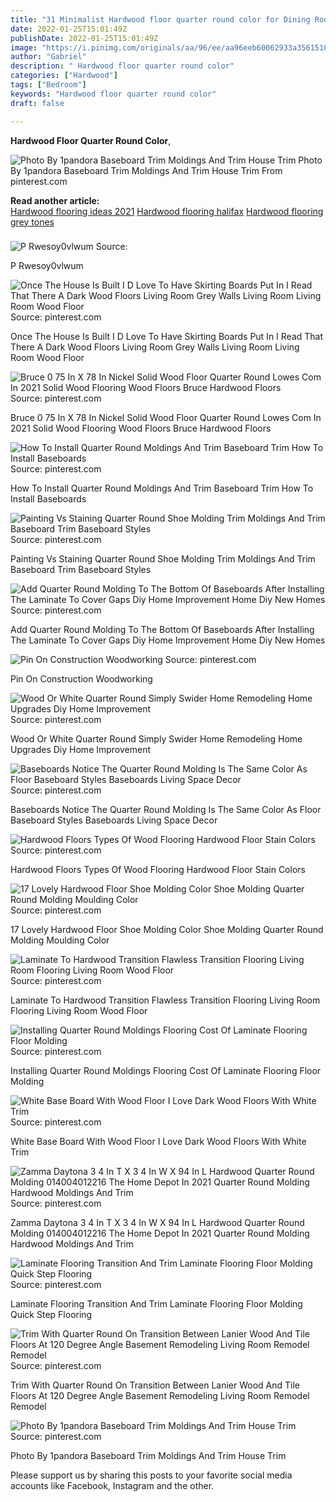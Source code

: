```yaml
---
title: "31 Minimalist Hardwood floor quarter round color for Dining Room"
date: 2022-01-25T15:01:49Z
publishDate: 2022-01-25T15:01:49Z
image: "https://i.pinimg.com/originals/aa/96/ee/aa96eeb60062933a35615105d6cf3025.jpg"
author: "Gabriel"
description: " Hardwood floor quarter round color"
categories: ["Hardwood"]
tags: ["Bedroom"]
keywords: "Hardwood floor quarter round color"
draft: false

---
```

<!-- Head tag Code -->
**Hardwood Floor Quarter Round Color**, 

![Photo By 1pandora Baseboard Trim Moldings And Trim House Trim](https://i.pinimg.com/originals/aa/96/ee/aa96eeb60062933a35615105d6cf3025.jpg "Photo By 1pandora Baseboard Trim Moldings And Trim House Trim")
Photo By 1pandora Baseboard Trim Moldings And Trim House Trim From pinterest.com

**Read another article:**  
[Hardwood flooring ideas 2021](/hardwood-flooring-ideas-2021/)
[Hardwood flooring halifax](/hardwood-flooring-halifax/)
[Hardwood flooring grey tones](/hardwood-flooring-grey-tones/)




### 

 


![P Rwesoy0vlwum](https://i.pinimg.com/originals/ec/b6/69/ecb6693a6546542317060670754dbfb8.jpg "P Rwesoy0vlwum")
Source: 

P Rwesoy0vlwum  

![Once The House Is Built I D Love To Have Skirting Boards Put In I Read That There A Dark Wood Floors Living Room Grey Walls Living Room Living Room Wood Floor](https://i.pinimg.com/originals/15/47/09/154709143304401cfc213a7f7e68cff6.jpg "Once The House Is Built I D Love To Have Skirting Boards Put In I Read That There A Dark Wood Floors Living Room Grey Walls Living Room Living Room Wood Floor")
Source: pinterest.com

Once The House Is Built I D Love To Have Skirting Boards Put In I Read That There A Dark Wood Floors Living Room Grey Walls Living Room Living Room Wood Floor  

![Bruce 0 75 In X 78 In Nickel Solid Wood Floor Quarter Round Lowes Com In 2021 Solid Wood Flooring Wood Floors Bruce Hardwood Floors](https://i.pinimg.com/originals/b9/f1/5b/b9f15bbcd91ee1205d44709a7e055329.jpg "Bruce 0 75 In X 78 In Nickel Solid Wood Floor Quarter Round Lowes Com In 2021 Solid Wood Flooring Wood Floors Bruce Hardwood Floors")
Source: pinterest.com

Bruce 0 75 In X 78 In Nickel Solid Wood Floor Quarter Round Lowes Com In 2021 Solid Wood Flooring Wood Floors Bruce Hardwood Floors  

![How To Install Quarter Round Moldings And Trim Baseboard Trim How To Install Baseboards](https://i.pinimg.com/originals/10/b1/70/10b170d6662753a8da7335d8d26e4cf4.jpg "How To Install Quarter Round Moldings And Trim Baseboard Trim How To Install Baseboards")
Source: pinterest.com

How To Install Quarter Round Moldings And Trim Baseboard Trim How To Install Baseboards  

![Painting Vs Staining Quarter Round Shoe Molding Trim Moldings And Trim Baseboard Trim Baseboard Styles](https://i.pinimg.com/originals/46/9e/0a/469e0a05a130f39695168862f5ef3073.jpg "Painting Vs Staining Quarter Round Shoe Molding Trim Moldings And Trim Baseboard Trim Baseboard Styles")
Source: pinterest.com

Painting Vs Staining Quarter Round Shoe Molding Trim Moldings And Trim Baseboard Trim Baseboard Styles  

![Add Quarter Round Molding To The Bottom Of Baseboards After Installing The Laminate To Cover Gaps Diy Home Improvement Home Diy New Homes](https://i.pinimg.com/originals/dc/ec/4f/dcec4f68982cc31684252d51f76008d5.jpg "Add Quarter Round Molding To The Bottom Of Baseboards After Installing The Laminate To Cover Gaps Diy Home Improvement Home Diy New Homes")
Source: pinterest.com

Add Quarter Round Molding To The Bottom Of Baseboards After Installing The Laminate To Cover Gaps Diy Home Improvement Home Diy New Homes  

![Pin On Construction Woodworking](https://i.pinimg.com/originals/0d/ea/d7/0dead7b45008f534e525106d42a9206e.jpg "Pin On Construction Woodworking")
Source: pinterest.com

Pin On Construction Woodworking  

![Wood Or White Quarter Round Simply Swider Home Remodeling Home Upgrades Diy Home Improvement](https://i.pinimg.com/originals/ce/6b/47/ce6b47105b3bfc8c015539d687ae9436.jpg "Wood Or White Quarter Round Simply Swider Home Remodeling Home Upgrades Diy Home Improvement")
Source: pinterest.com

Wood Or White Quarter Round Simply Swider Home Remodeling Home Upgrades Diy Home Improvement  

![Baseboards Notice The Quarter Round Molding Is The Same Color As Floor Baseboard Styles Baseboards Living Space Decor](https://i.pinimg.com/originals/18/d1/c4/18d1c457a53d70ffc3fbfe3ea349bce3.jpg "Baseboards Notice The Quarter Round Molding Is The Same Color As Floor Baseboard Styles Baseboards Living Space Decor")
Source: pinterest.com

Baseboards Notice The Quarter Round Molding Is The Same Color As Floor Baseboard Styles Baseboards Living Space Decor  

![Hardwood Floors Types Of Wood Flooring Hardwood Floor Stain Colors](https://i.pinimg.com/originals/07/f2/4d/07f24d96d776c8c4a11b064550aee1fc.jpg "Hardwood Floors Types Of Wood Flooring Hardwood Floor Stain Colors")
Source: pinterest.com

Hardwood Floors Types Of Wood Flooring Hardwood Floor Stain Colors  

![17 Lovely Hardwood Floor Shoe Molding Color Shoe Molding Quarter Round Molding Moulding Color](https://i.pinimg.com/originals/5b/05/a5/5b05a55552043659b2c8a28e5089f23b.jpg "17 Lovely Hardwood Floor Shoe Molding Color Shoe Molding Quarter Round Molding Moulding Color")
Source: pinterest.com

17 Lovely Hardwood Floor Shoe Molding Color Shoe Molding Quarter Round Molding Moulding Color  

![Laminate To Hardwood Transition Flawless Transition Flooring Living Room Flooring Living Room Wood Floor](https://i.pinimg.com/originals/5f/23/2f/5f232ff4951e6fd1bc4b1a104b488863.jpg "Laminate To Hardwood Transition Flawless Transition Flooring Living Room Flooring Living Room Wood Floor")
Source: pinterest.com

Laminate To Hardwood Transition Flawless Transition Flooring Living Room Flooring Living Room Wood Floor  

![Installing Quarter Round Moldings Flooring Cost Of Laminate Flooring Floor Molding](https://i.pinimg.com/originals/61/4f/44/614f44fd8a5a48cb242867cff27c16bd.jpg "Installing Quarter Round Moldings Flooring Cost Of Laminate Flooring Floor Molding")
Source: pinterest.com

Installing Quarter Round Moldings Flooring Cost Of Laminate Flooring Floor Molding  

![White Base Board With Wood Floor I Love Dark Wood Floors With White Trim](https://i.pinimg.com/originals/67/5f/c3/675fc3ae16f16f1c20890204b72a6c56.jpg "White Base Board With Wood Floor I Love Dark Wood Floors With White Trim")
Source: pinterest.com

White Base Board With Wood Floor I Love Dark Wood Floors With White Trim  

![Zamma Daytona 3 4 In T X 3 4 In W X 94 In L Hardwood Quarter Round Molding 014004012216 The Home Depot In 2021 Quarter Round Molding Hardwood Moldings And Trim](https://i.pinimg.com/originals/c3/bd/5c/c3bd5c31e10f4fd937040d28100a4a01.jpg "Zamma Daytona 3 4 In T X 3 4 In W X 94 In L Hardwood Quarter Round Molding 014004012216 The Home Depot In 2021 Quarter Round Molding Hardwood Moldings And Trim")
Source: pinterest.com

Zamma Daytona 3 4 In T X 3 4 In W X 94 In L Hardwood Quarter Round Molding 014004012216 The Home Depot In 2021 Quarter Round Molding Hardwood Moldings And Trim  

![Laminate Flooring Transition And Trim Laminate Flooring Floor Molding Quick Step Flooring](https://i.pinimg.com/736x/17/1a/47/171a476df47368a670001ece301af5aa--laminate-flooring-household-tips.jpg "Laminate Flooring Transition And Trim Laminate Flooring Floor Molding Quick Step Flooring")
Source: pinterest.com

Laminate Flooring Transition And Trim Laminate Flooring Floor Molding Quick Step Flooring  

![Trim With Quarter Round On Transition Between Lanier Wood And Tile Floors At 120 Degree Angle Basement Remodeling Living Room Remodel Remodel](https://i.pinimg.com/originals/68/0c/29/680c29ad4863a8b6c336edd5643de873.jpg "Trim With Quarter Round On Transition Between Lanier Wood And Tile Floors At 120 Degree Angle Basement Remodeling Living Room Remodel Remodel")
Source: pinterest.com

Trim With Quarter Round On Transition Between Lanier Wood And Tile Floors At 120 Degree Angle Basement Remodeling Living Room Remodel Remodel  

![Photo By 1pandora Baseboard Trim Moldings And Trim House Trim](https://i.pinimg.com/originals/aa/96/ee/aa96eeb60062933a35615105d6cf3025.jpg "Photo By 1pandora Baseboard Trim Moldings And Trim House Trim")
Source: pinterest.com

Photo By 1pandora Baseboard Trim Moldings And Trim House Trim  

Please support us by sharing this posts to your favorite social media accounts like Facebook, Instagram and the other.


